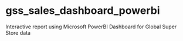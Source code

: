 # gss_sales_dashboard_powerbi
 Interactive report using Microsoft PowerBI Dashboard for Global Super Store data 
